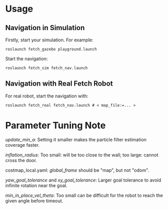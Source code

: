 # Usage
## Navigation in Simulation
Firstly, start your simulation. For example:
```
roslaunch fetch_gazebo playground.launch
```

Start the navigation:
```
roslaunch fetch_sim fetch_nav.launch 
```

## Navigation with Real Fetch Robot
For real robot,  start the navigation with:
```
roslaunch fetch_real fetch_nav.launch # < map_file:=... >
```

# Parameter Tuning Note
_update_min_a_: Setting it smaller makes the particle filter estimation coverage faster.

_inflation_radius_: Too small: will be too close to the wall; too large: cannot cross the door.

costmap_local.yaml: _global_frame_ should be "map", but not "odom".

_yaw_goal_tolerance_ and _xy_goal_tolerance_:
Larger goal tolerance to avoid infinite rotation near the goal.

_min_in_place_vel_theta_: Too small can be difficult for the robot to reach the given angle before timeout.